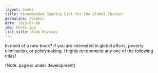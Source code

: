 ```yaml
---
layout: books
title: Recommended Reading List for the Global Thinker
permalink: /books/
date: 2019-09-08
img: books.jpg
list_title: Book Reviews
---
```


In need of a new book? If you are interested in global affairs, poverty elimination, or policymaking, I highly recommend any one of the following titles!

(Note: page is under development)
